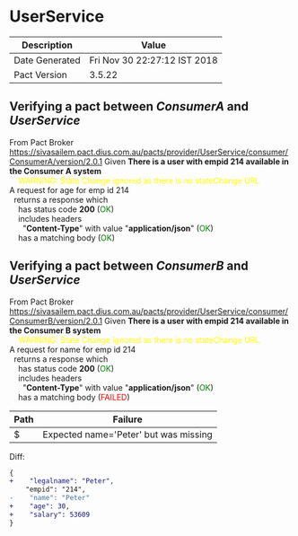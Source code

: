 # UserService

| Description    | Value |
| -------------- | ----- |
| Date Generated | Fri Nov 30 22:27:12 IST 2018 |
| Pact Version   | 3.5.22 |

## Verifying a pact between _ConsumerA_ and _UserService_

From Pact Broker https://sivasailem.pact.dius.com.au/pacts/provider/UserService/consumer/ConsumerA/version/2.0.1
Given **There is a user with empid 214 available in the Consumer A system**  
&nbsp;&nbsp;&nbsp;&nbsp;<span style='color: yellow'>WARNING: State Change ignored as there is no stateChange URL</span>  
A request for age for emp id 214  
&nbsp;&nbsp;returns a response which  
&nbsp;&nbsp;&nbsp;&nbsp;has status code **200** (<span style='color:green'>OK</span>)  
&nbsp;&nbsp;&nbsp;&nbsp;includes headers  
&nbsp;&nbsp;&nbsp;&nbsp;&nbsp;&nbsp;"**Content-Type**" with value "**application/json**" (<span style='color:green'>OK</span>)  
&nbsp;&nbsp;&nbsp;&nbsp;has a matching body (<span style='color:green'>OK</span>)  
## Verifying a pact between _ConsumerB_ and _UserService_

From Pact Broker https://sivasailem.pact.dius.com.au/pacts/provider/UserService/consumer/ConsumerB/version/2.0.1
Given **There is a user with empid 214 available in the Consumer B system**  
&nbsp;&nbsp;&nbsp;&nbsp;<span style='color: yellow'>WARNING: State Change ignored as there is no stateChange URL</span>  
A request for name for emp id 214  
&nbsp;&nbsp;returns a response which  
&nbsp;&nbsp;&nbsp;&nbsp;has status code **200** (<span style='color:green'>OK</span>)  
&nbsp;&nbsp;&nbsp;&nbsp;includes headers  
&nbsp;&nbsp;&nbsp;&nbsp;&nbsp;&nbsp;"**Content-Type**" with value "**application/json**" (<span style='color:green'>OK</span>)  
&nbsp;&nbsp;&nbsp;&nbsp;has a matching body (<span style='color:red'>FAILED</span>)  

| Path | Failure |
| ---- | ------- |
|$|Expected name='Peter' but was missing|

Diff:

```diff
{
+    "legalname": "Peter",
    "empid": "214",
-    "name": "Peter"
+    "age": 30,
+    "salary": 53609
}
```

